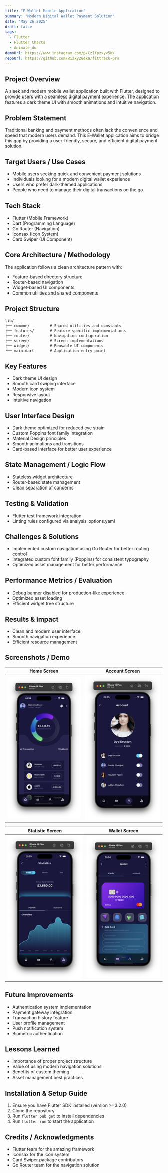 ```yaml
---
title: "E-Wallet Mobile Application"
summary: "Modern Digital Wallet Payment Solution"
date: "May 26 2025"
draft: false
tags:
  - Flutter
  - Flutter Charts
  - Animate_do
demoUrl: https://www.instagram.com/p/CzIfpzxyv5W/
repoUrl: https://github.com/Rizky28eka/fittrack-pro
---
```


## Project Overview

A sleek and modern mobile wallet application built with Flutter, designed to provide users with a seamless digital payment experience. The application features a dark theme UI with smooth animations and intuitive navigation.

## Problem Statement

Traditional banking and payment methods often lack the convenience and speed that modern users demand. This E-Wallet application aims to bridge this gap by providing a user-friendly, secure, and efficient digital payment solution.

## Target Users / Use Cases

- Mobile users seeking quick and convenient payment solutions
- Individuals looking for a modern digital wallet experience
- Users who prefer dark-themed applications
- People who need to manage their digital transactions on the go

## Tech Stack

- Flutter (Mobile Framework)
- Dart (Programming Language)
- Go Router (Navigation)
- Iconsax (Icon System)
- Card Swiper (UI Component)

## Core Architecture / Methodology

The application follows a clean architecture pattern with:

- Feature-based directory structure
- Router-based navigation
- Widget-based UI components
- Common utilities and shared components

## Project Structure

```
lib/
├── common/         # Shared utilities and constants
├── features/       # Feature-specific implementations
├── router/         # Navigation configuration
├── screen/         # Screen implementations
├── widget/         # Reusable UI components
└── main.dart       # Application entry point
```

## Key Features

- Dark theme UI design
- Smooth card swiping interface
- Modern icon system
- Responsive layout
- Intuitive navigation

## User Interface Design

- Dark theme optimized for reduced eye strain
- Custom Poppins font family integration
- Material Design principles
- Smooth animations and transitions
- Card-based interface for better user experience

## State Management / Logic Flow

- Stateless widget architecture
- Router-based state management
- Clean separation of concerns

## Testing & Validation

- Flutter test framework integration
- Linting rules configured via analysis_options.yaml

## Challenges & Solutions

- Implemented custom navigation using Go Router for better routing control
- Integrated custom font family (Poppins) for consistent typography
- Optimized asset management for better performance

## Performance Metrics / Evaluation

- Debug banner disabled for production-like experience
- Optimized asset loading
- Efficient widget tree structure

## Results & Impact

- Clean and modern user interface
- Smooth navigation experience
- Efficient resource management

## Screenshots / Demo

| Home Screen                         | Account Screen                           |
| ----------------------------------- | ---------------------------------------- |
| ![Home Screen](images/homepage.png) | ![Search Screen](images/accountpage.png) |

| Statistic Screen                            | Wallet Screen                         |
| ------------------------------------------- | ------------------------------------- |
| ![Setting Screen](images/statistikpage.png) | ![Song Screen](images/walletpage.png) |

## Future Improvements

- Authentication system implementation
- Payment gateway integration
- Transaction history feature
- User profile management
- Push notification system
- Biometric authentication

## Lessons Learned

- Importance of proper project structure
- Value of using modern navigation solutions
- Benefits of custom theming
- Asset management best practices

## Installation & Setup Guide

1. Ensure you have Flutter SDK installed (version >=3.2.0)
2. Clone the repository
3. Run `flutter pub get` to install dependencies
4. Run `flutter run` to start the application

## Credits / Acknowledgments

- Flutter team for the amazing framework
- Iconsax for the icon system
- Card Swiper package contributors
- Go Router team for the navigation solution
